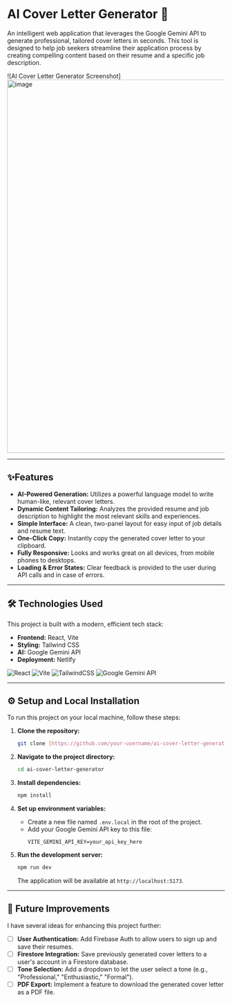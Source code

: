 # AI Cover Letter Generator 🚀

An intelligent web application that leverages the Google Gemini API to generate professional, tailored cover letters in seconds. This tool is designed to help job seekers streamline their application process by creating compelling content based on their resume and a specific job description.

![AI Cover Letter Generator Screenshot]
<img width="1915" height="864" alt="image" src="https://github.com/user-attachments/assets/b1c3ffb5-5e4b-4329-a879-2d7d90ebfd04" />

---

## ✨Features

-   **AI-Powered Generation:** Utilizes a powerful language model to write human-like, relevant cover letters.
-   **Dynamic Content Tailoring:** Analyzes the provided resume and job description to highlight the most relevant skills and experiences.
-   **Simple Interface:** A clean, two-panel layout for easy input of job details and resume text.
-   **One-Click Copy:** Instantly copy the generated cover letter to your clipboard.
-   **Fully Responsive:** Looks and works great on all devices, from mobile phones to desktops.
-   **Loading & Error States:** Clear feedback is provided to the user during API calls and in case of errors.

---

## 🛠️ Technologies Used

This project is built with a modern, efficient tech stack:

-   **Frontend:** React, Vite
-   **Styling:** Tailwind CSS
-   **AI:** Google Gemini API
-   **Deployment:** Netlify

![React](https://img.shields.io/badge/react-%2320232a.svg?style=for-the-badge&logo=react&logoColor=%2361DAFB)
![Vite](https://img.shields.io/badge/vite-%23646CFF.svg?style=for-the-badge&logo=vite&logoColor=white)
![TailwindCSS](https://img.shields.io/badge/tailwindcss-%2338B2AC.svg?style=for-the-badge&logo=tailwind-css&logoColor=white)
![Google Gemini API](https://img.shields.io/badge/Gemini_API-4285F4?style=for-the-badge&logo=google&logoColor=white)

---

## ⚙️ Setup and Local Installation

To run this project on your local machine, follow these steps:

1.  **Clone the repository:**
    ```bash
    git clone [https://github.com/your-username/ai-cover-letter-generator.git](https://github.com/your-username/ai-cover-letter-generator.git)
    ```

2.  **Navigate to the project directory:**
    ```bash
    cd ai-cover-letter-generator
    ```

3.  **Install dependencies:**
    ```bash
    npm install
    ```

4.  **Set up environment variables:**
    -   Create a new file named `.env.local` in the root of the project.
    -   Add your Google Gemini API key to this file:
        ```
        VITE_GEMINI_API_KEY=your_api_key_here
        ```

5.  **Run the development server:**
    ```bash
    npm run dev
    ```
    The application will be available at `http://localhost:5173`.

---

## 🔮 Future Improvements

I have several ideas for enhancing this project further:

-   [ ] **User Authentication:** Add Firebase Auth to allow users to sign up and save their resumes.
-   [ ] **Firestore Integration:** Save previously generated cover letters to a user's account in a Firestore database.
-   [ ] **Tone Selection:** Add a dropdown to let the user select a tone (e.g., "Professional," "Enthusiastic," "Formal").
-   [ ] **PDF Export:** Implement a feature to download the generated cover letter as a PDF file.
